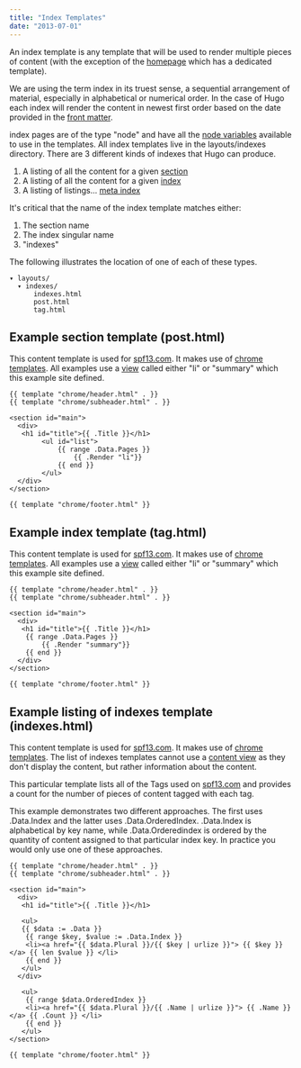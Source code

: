 ```yaml
---
title: "Index Templates"
date: "2013-07-01"
---
```


An index template is any template that will be used to render multiple pieces of
content (with the exception of the [homepage](/layout/homepage) which has a
dedicated template).

We are using the term index in its truest sense, a sequential arrangement of
material, especially in alphabetical or numerical order. In the case of Hugo
each index will render the content in newest first order based on the date
provided in the [front matter](/content/front-matter).

index pages are of the type "node" and have all the [node
variables](/layout/variables/) available to use in the templates.
All index templates live in the layouts/indexes directory. There are 3 different
kinds of indexes that Hugo can produce.

1. A listing of all the content for a given [section](/content/sections)
2. A listing of all the content for a given [index](/extras/indexes)
3. A listing of listings... [meta index](/extras/indexes)

It's critical that the name of the index template matches either:

1. The section name
2. The index singular name
3. "indexes"

The following illustrates the location of one of each of these types.

    ▾ layouts/
      ▾ indexes/
          indexes.html
          post.html
          tag.html

## Example section template (post.html)
This content template is used for [spf13.com](http://spf13.com).
It makes use of [chrome templates](/layout/chrome). All examples use a
[view](/layout/views/) called either "li" or "summary" which this example site
defined.

    {{ template "chrome/header.html" . }}
    {{ template "chrome/subheader.html" . }}

    <section id="main">
      <div>
       <h1 id="title">{{ .Title }}</h1>
            <ul id="list">
                {{ range .Data.Pages }}
                    {{ .Render "li"}}
                {{ end }}
            </ul>
      </div>
    </section>

    {{ template "chrome/footer.html" }}

## Example index template (tag.html)
This content template is used for [spf13.com](http://spf13.com).
It makes use of [chrome templates](/layout/chrome). All examples use a
[view](/layout/views/) called either "li" or "summary" which this example site
defined.

    {{ template "chrome/header.html" . }}
    {{ template "chrome/subheader.html" . }}

    <section id="main">
      <div>
       <h1 id="title">{{ .Title }}</h1>
        {{ range .Data.Pages }}
            {{ .Render "summary"}}
        {{ end }}
      </div>
    </section>

    {{ template "chrome/footer.html" }}


## Example listing of indexes template (indexes.html)
This content template is used for [spf13.com](http://spf13.com).
It makes use of [chrome templates](/layout/chrome). The list of indexes
templates cannot use a [content view](/layout/views) as they don't display the content, but
rather information about the content.

This particular template lists all of the Tags used on
[spf13.com](http://spf13.com) and provides a count for the number of pieces of
content tagged with each tag.

This example demonstrates two different approaches. The first uses .Data.Index and
the latter uses .Data.OrderedIndex. .Data.Index is alphabetical by key name, while
.Data.Orderedindex is ordered by the quantity of content assigned to that particular
index key.  In practice you would only use one of these approaches.

    {{ template "chrome/header.html" . }}
    {{ template "chrome/subheader.html" . }}

    <section id="main">
      <div>
       <h1 id="title">{{ .Title }}</h1>

       <ul>
       {{ $data := .Data }}
        {{ range $key, $value := .Data.Index }}
        <li><a href="{{ $data.Plural }}/{{ $key | urlize }}"> {{ $key }} </a> {{ len $value }} </li>
        {{ end }}
       </ul>
      </div>

       <ul>
        {{ range $data.OrderedIndex }}
        <li><a href="{{ $data.Plural }}/{{ .Name | urlize }}"> {{ .Name }} </a> {{ .Count }} </li>
        {{ end }}
       </ul>
    </section>

    {{ template "chrome/footer.html" }}





